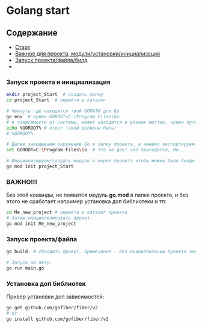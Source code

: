 # Golang start

## Содержание

- [Старт](#запуск-проекта-и-инициализация)
- [Важное для проекта, модули/установки/инициализация](#важно)
- [Запуск проекта/файла/билд](#запуск-проектафайла)
- [](#)

### Запуск проекта и инициализация

```bash
mkdir project_Start  # создать папку
cd project_Start  # перейти в каталог
```

```bash
# Чекнуть где находится твой GOPATH для Go
go env  # нужен GOROOT=C:\Program Files\Go
# в зависимости от системы, может находится в разных местах, нужен путь.
echo %GOROOT% # ответ такой должены быть:
# %GOROOT%

# Далее закидываем окружение Go в папку проекта, а имеено экспортируем окружение в папку проекта:
set GOROOT=C:\Program Files\Go  # Это не факт что пригодится, Но...

# Инициализируем/создать модуль в корне проекта чтобы можно было билдить проект и тп:
go mod init project_Start 
```

### ВАЖНО!!!

Без этой команды, не появится модуль **go.mod** в папке проекта, и без этого не сработает например установка доп библиотеки и тп:

```bash
cd Me_new_project # перейти в каталог проекта
# Затем инициализировать проект.
go mod init Me_new_project
```

### Запуск проекта/файла

```bash
go build  # сбилдить проект. Примечание - без инициализации проекта через go mod init project_Start(см. выше) будет ошибка

# Запуск на лету:
go run main.go
```

### Установка доп библиотек

Привер установки доп зависимостей:

```bash
go get github.com/gofiber/fiber/v2
# or
go install github.com/gofiber/fiber/v2
```
